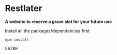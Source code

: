 # Restlater
**A website to reserve a grave slot for your future use**

Install all the packages/dependencies first
```NPM Config
npm install
```
56789
